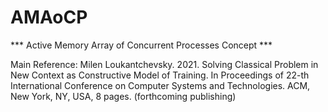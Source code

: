 # AMAoCP
 *** Active Memory Array of Concurrent Processes Concept ***


Main Reference:
Milen Loukantchevsky. 2021. Solving Classical Problem in New Context as Constructive Model of Training. In Proceedings of 22-th International Conference on Computer Systems and Technologies. ACM, New York, NY, USA, 8 pages. (forthcoming publishing)
